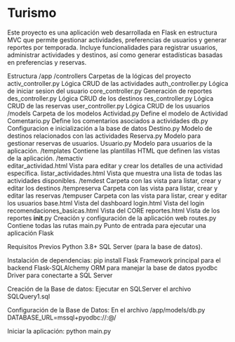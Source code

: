 # Turismo
Este proyecto es una aplicación web desarrollada en Flask en estructura MVC que permite gestionar actividades, preferencias de usuarios y generar reportes por temporada. Incluye funcionalidades para registrar usuarios, administrar actividades y destinos, así como generar estadísticas basadas en preferencias y reservas.

Estructura
  /app
    /controllers                Carpetas de la lógicas del proyecto
      activ_controller.py       Lógica CRUD de las actividades
      auth_controller.py        Lógica de iniciar sesion del usuario
      core_controller.py        Generación de reportes
      des_controller.py         Lógica CRUD de los destinos
      res_controller.py         Lógica CRUD de las reservas
      user_controller.py        Lógica CRUD de los usuarios
    /models                     Carpeta de los modelos
      Actividad.py              Define el modelo de Actividad
      Comentario.py             Define los comentarios asociados a actividades
      db.py                     Configuracion e inicialización a la base de datos
      Destino.py                Modelo de destinos relacionados con las actividades
      Reserva.py                Modelo para gestionar reservas de usuarios.
      Usuario.py                Modelo para usuarios de la aplicación.
    /templates                  Contiene las plantillas HTML que definen las vistas de la aplicación.
      /temactiv                 
        editar_actividad.html   Vista para editar y crear los detalles de una actividad específica.
        listar_actividades.html Vista que muestra una lista de todas las actividades disponibles.
      /temdest                  Carpeta con las vista para listar, crear y editar los destinos 
      /tempreserva              Carpeta con las vista para listar, crear y editar las reservas
      /tempuser                 Carpeta con las vista para listar, crear y editar los usuarios
      base.html                 Vista del dashboard
      login.html                Vista del login
      recomendaciones_basicas.html   Vista del CORE
      reportes.html             Vista de los reportes
    __init__.py                 Creación y configuración de la aplicación web
    routes.py                   Contiene todas las rutas 
  main.py                       Punto de entrada para ejecutar una aplicación Flask 
  
Requisitos Previos
  Python 3.8+
  SQL Server (para la base de datos).
  
Instalación de dependencias:
  pip install
  Flask                 Framework principal para el backend
  Flask-SQLAlchemy      ORM para manejar la base de datos
  pyodbc                Driver para conectarte a SQL Server
  
Creación de la Base de datos:
  Ejecutar en SQLServer el archivo SQLQuery1.sql

Configuración de la Base de Datos:
  En el archivo /app/models/db.py
  DATABASE_URL=mssql+pyodbc://<user>:<password>@<server>/<database>

Iniciar la aplicación:
  python main.py

